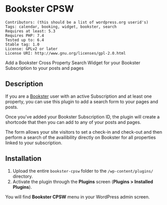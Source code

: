 # Bookster CPSW

```
Contributors: (this should be a list of wordpress.org userid's)
Tags: calendar, booking, widget, bookster, search
Requires at least: 5.3
Requires PHP: 7.4
Tested up to: 6.4
Stable tag: 1.0
License: GPLv2 or later
License URI: http://www.gnu.org/licenses/gpl-2.0.html
```

Add a Bookster Cross Property Search Widget for your Bookster Subscription to your posts and pages

## Description

If you are a [Bookster](https://www.booksterhq.com/) user with an active Subscription and at least one property, you can use this plugin to add a search form to your pages and posts.

Once you've added your Bookster Subscription ID, the plugin will create a shortcode that then you can add to any of your posts and pages.

The form allows your site visitors to set a check-in and check-out and then perform a search of the availibility directly on Bookster for all properties linked to your subscription.

## Installation

1. Upload the entire `bookster-cpsw` folder to the `/wp-content/plugins/` directory.
2. Activate the plugin through the **Plugins** screen (**Plugins > Installed Plugins**).

You will find **Bookster CPSW** menu in your WordPress admin screen.
